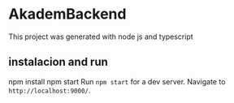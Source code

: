 # AkademBackend

This project was generated with node js and typescript 

## instalacion and run 
npm install 
npm start 
Run `npm start` for a dev server. Navigate to `http://localhost:9000/`. 